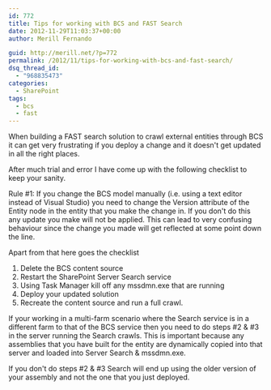 ```yaml
---
id: 772
title: Tips for working with BCS and FAST Search
date: 2012-11-29T11:03:37+00:00
author: Merill Fernando

guid: http://merill.net/?p=772
permalink: /2012/11/tips-for-working-with-bcs-and-fast-search/
dsq_thread_id:
  - "968835473"
categories:
  - SharePoint
tags:
  - bcs
  - fast
---
```

When building a FAST search solution to crawl external entities through BCS it can get very frustrating if you deploy a change and it doesn't get updated in all the right places.

After much trial and error I have come up with the following checklist to keep your sanity.

Rule #1: If you change the BCS model manually (i.e. using a text editor instead of Visual Studio) you need to change the Version attribute of the Entity node in the entity that you make the change in. If you don't do this any update you make will not be applied. This can lead to very confusing behaviour since the change you made will get reflected at some point down the line.

Apart from that here goes the checklist
<ol>
	<li>Delete the BCS content source</li>
	<li>Restart the SharePoint Server Search service</li>
	<li>Using Task Manager kill off any mssdmn.exe that are running</li>
	<li>Deploy your updated solution</li>
	<li>Recreate the content source and run a full crawl.</li>
</ol>
If your working in a multi-farm scenario where the Search service is in a different farm to that of the BCS service then you need to do steps #2 &amp; #3 in the server running the Search crawls. This is important because any assemblies that you have built for the entity are dynamically copied into that server and loaded into Server Search &amp; mssdmn.exe.

If you don't do steps #2 &amp; #3 Search will end up using the older version of your assembly and not the one that you just deployed.